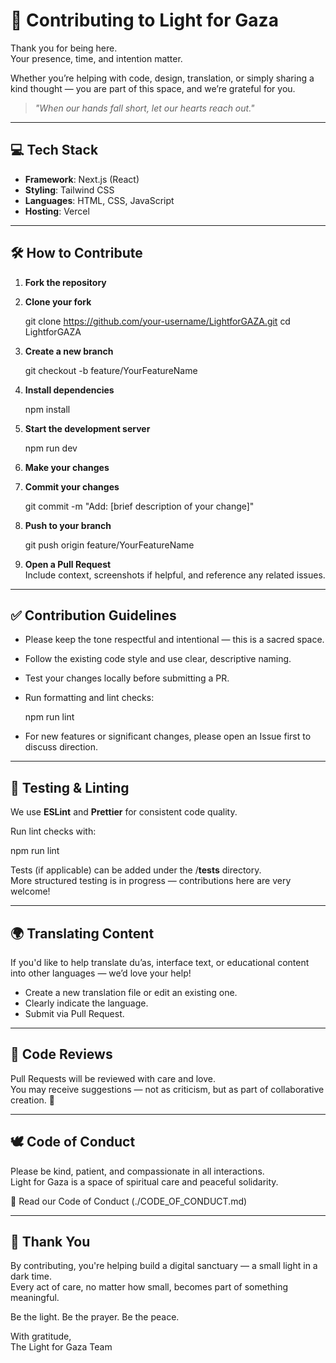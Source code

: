 # 🤝 Contributing to Light for Gaza

Thank you for being here.  
Your presence, time, and intention matter.

Whether you’re helping with code, design, translation, or simply sharing a kind thought — you are part of this space, and we’re grateful for you.

> *"When our hands fall short, let our hearts reach out."*

---

## 💻 Tech Stack

- **Framework**: Next.js (React)
- **Styling**: Tailwind CSS  
- **Languages**: HTML, CSS, JavaScript  
- **Hosting**: Vercel

---

## 🛠️ How to Contribute

1. **Fork the repository**

2. **Clone your fork**

   git clone https://github.com/your-username/LightforGAZA.git
   cd LightforGAZA

3. **Create a new branch**

   git checkout -b feature/YourFeatureName

4. **Install dependencies**

   npm install

5. **Start the development server**

   npm run dev

6. **Make your changes**

7. **Commit your changes**

   git commit -m "Add: [brief description of your change]"

8. **Push to your branch**

   git push origin feature/YourFeatureName

9. **Open a Pull Request**  
   Include context, screenshots if helpful, and reference any related issues.

---

## ✅ Contribution Guidelines

- Please keep the tone respectful and intentional — this is a sacred space.  
- Follow the existing code style and use clear, descriptive naming.  
- Test your changes locally before submitting a PR.  
- Run formatting and lint checks:

  npm run lint

- For new features or significant changes, please open an Issue first to discuss direction.

---

## 🧪 Testing & Linting

We use **ESLint** and **Prettier** for consistent code quality.

Run lint checks with:

npm run lint

Tests (if applicable) can be added under the /__tests__ directory.  
More structured testing is in progress — contributions here are very welcome!

---

## 🌍 Translating Content

If you'd like to help translate du’as, interface text, or educational content into other languages — we’d love your help!

- Create a new translation file or edit an existing one.
- Clearly indicate the language.
- Submit via Pull Request.

---

## 💬 Code Reviews

Pull Requests will be reviewed with care and love.  
You may receive suggestions — not as criticism, but as part of collaborative creation. 💛

---

## 🕊️ Code of Conduct

Please be kind, patient, and compassionate in all interactions.  
Light for Gaza is a space of spiritual care and peaceful solidarity.

📜 Read our Code of Conduct (./CODE_OF_CONDUCT.md)

---

## 🌟 Thank You

By contributing, you're helping build a digital sanctuary — a small light in a dark time.  
Every act of care, no matter how small, becomes part of something meaningful.

Be the light. Be the prayer. Be the peace.

With gratitude,  
The Light for Gaza Team
